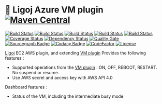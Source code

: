 # :link: Ligoj Azure VM plugin [![Maven Central](https://maven-badges.herokuapp.com/maven-central/org.ligoj.plugin/plugin-vm-azure/badge.svg)](https://maven-badges.herokuapp.com/maven-central/org.ligoj.plugin/plugin-vm-azure)

[![Build Status](https://travis-ci.org/ligoj/plugin-vm-azure.svg?branch=master)](https://travis-ci.org/ligoj/plugin-vm-azure)
[![Build Status](https://circleci.com/gh/ligoj/plugin-vm-azure.svg?style=svg)](https://circleci.com/gh/ligoj/plugin-vm-azure)
[![Build Status](https://codeship.com/projects/684343e0-0034-0135-b01e-4ad94b484645/status?branch=master)](https://codeship.com/projects/212507)
[![Build Status](https://semaphoreci.com/api/v1/ligoj/plugin-vm-azure/branches/master/shields_badge.svg)](https://semaphoreci.com/ligoj/plugin-vm-azure)
[![Build Status](https://ci.appveyor.com/api/projects/status/80sqifivkdifpaxp/branch/master?svg=true)](https://ci.appveyor.com/project/ligoj/plugin-vm-azure/branch/master)
[![Coverage Status](https://coveralls.io/repos/github/ligoj/plugin-vm-azure/badge.svg?branch=master)](https://coveralls.io/github/ligoj/plugin-vm-azure?branch=master)
[![Dependency Status](https://www.versioneye.com/user/projects/58caeda8dcaf9e0041b5b978/badge.svg?style=flat)](https://www.versioneye.com/user/projects/58caeda8dcaf9e0041b5b978)
[![Quality Gate](https://sonarcloud.io/api/badges/gate?key=org.ligoj.plugin:plugin-vm-azure)](https://sonarcloud.io/dashboard/index/org.ligoj.plugin:plugin-vm-azure)
[![Sourcegraph Badge](https://sourcegraph.com/github.com/ligoj/plugin-vm-azure/-/badge.svg)](https://sourcegraph.com/github.com/ligoj/plugin-vm-azure?badge)
[![Codacy Badge](https://api.codacy.com/project/badge/Grade/edaa5b4d7dc0405eb10302b4ec34fbec)](https://www.codacy.com/app/ligoj/plugin-vm-azure?utm_source=github.com&amp;utm_medium=referral&amp;utm_content=ligoj/plugin-vm-azure&amp;utm_campaign=Badge_Grade)
[![CodeFactor](https://www.codefactor.io/repository/github/ligoj/plugin-vm-azure/badge)](https://www.codefactor.io/repository/github/ligoj/plugin-vm-azure)
[![License](http://img.shields.io/:license-mit-blue.svg)](http://gus.mit-license.org/)

[Ligoj](https://github.com/ligoj/ligoj) EC2 AWS plugin, and extending [VM plugin](https://github.com/ligoj/plugin-vm)
Provides the following features :
- Supported operations from the [VM plugin](https://github.com/ligoj/plugin-vm) : ON, OFF, REBOOT, RESTART. No suspend or resume.
- Use AWS secret and access key with AWS API 4.0

Dashboard features :
- Status of the VM, including the intermediate busy mode
